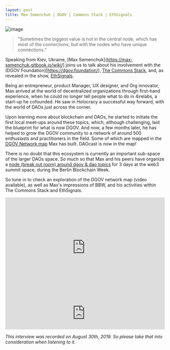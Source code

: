 ```yaml
---
layout: post
title: Max Semenchuk | DGOV | Commons Stack | EthSignals
---
```


![image](/assets/images/banners/s02e06.png)

> “Sometimes the biggest value is not in the central node, which has most of the connections, but with the nodes who have unique connections.”

Speaking from Kiev, Ukraine, [Max Semenchuk](https://max-semenchuk.gitbook.io/wiki/] joins us to talk about his involvement with the (DGOV Foundation)[https://dgov.foundation/), [The Commons Stack](https://commonsstack.org/), and, as revealed in the show, [EthSignals](https://ethsignals.org/).

Being an entrepreneur, product Manager, UX designer, and Org innovator, Max arrived at the world of decentralized organizations through first-hand experience, when he could no longer tell people what to do in 4irelabs, a start-up he cofounded. He saw in Holocracy a successful way forward, with the world of DAOs just across the corner.

Upon learning more about blockchain and DAOs, he started to initiate the first local meet-ups around these topics, which, although challenging, laid the blueprint for what is now DGOV. And now, a few months later, he has helped to grow the DGOV community to a network of around 500 enthusiasts and practitioners in the field. Some of which are mapped in the [DGOV Network map](https://graphcommons.com/graphs/6a993e34-d8b0-4425-83ce-67c3560429e7) Max has built. DAOcast is now in the map!

There is no doubt that this ecosystem is currently an important sub-space of the larger DAOs space. So much so that Max and his peers have organize a [node (break out room) around dgov & dao topics](https://forum.dgov.foundation/t/web-3-summit-dgov-node-all-recording-and-notes/63) for 3 days at the web3 summit space, during the Berlin Blockchain Week.

So tune in to check an exploration of the DGOV network map (video available), as well as Max's impressions of BBW, and his activities within The Commons Stack and EthSignals.

<iframe width="100%" height="315" src="https://www.youtube.com/embed/R0NTHv9ybHM" frameborder="0" allow="accelerometer; autoplay; encrypted-media; gyroscope; picture-in-picture" allowfullscreen></iframe>

<iframe src="https://anchor.fm/daocast/embed/episodes/Max-Semenchuk--DGOV--Commons-Stack--EthSignals-e58a6r" height="102px" width="100%" frameborder="0" scrolling="no"></iframe>

*This interview was recorded on August 30th, 2019. So please take that into consideration when listening to it.*
